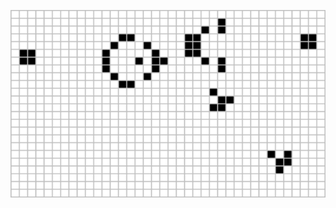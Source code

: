 
<p align="center">
  <img src="https://github.com/violet360/violet360/blob/main/Gosperglidergun.gif" alt="animated" width="850px" height= "300px"/>
</p>
